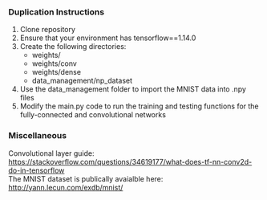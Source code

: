 ### Duplication Instructions
1. Clone repository
2. Ensure that your environment has tensorflow==1.14.0
3. Create the following directories:
    - weights/
    - weights/conv
    - weights/dense
    - data_management/np_dataset
4. Use the data_management folder to import the MNIST data into .npy files
5. Modify the main.py code to run the training and testing functions for the fully-connected and convolutional networks

### Miscellaneous
Convolutional layer guide: https://stackoverflow.com/questions/34619177/what-does-tf-nn-conv2d-do-in-tensorflow  
The MNIST dataset is publically avaialble here: http://yann.lecun.com/exdb/mnist/